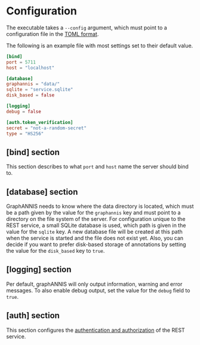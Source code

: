 # Configuration

The executable takes a `--config` argument, which must point to a configuration file in the [TOML format](https://toml.io).

The following is an example file with most settings set to their default value.

```toml
[bind]
port = 5711
host = "localhost"

[database]
graphannis = "data/"
sqlite = "service.sqlite"
disk_based = false

[logging]
debug = false

[auth.token_verification]
secret = "not-a-random-secret"
type = "HS256"
```

## [bind] section

This section describes to what `port` and `host` name the server should bind to.

## [database] section

GraphANNIS needs to know where the data directory is located, which must be a path given by the value for the `graphannis` key and must point to a directory on the file system of the server.
For configuration unique to the REST service, a small SQLite database is used, which path is given in the value for the `sqlite` key.
A new database file will be created at this path when the service is started and the file does not exist yet.
Also, you can decide if you want to prefer disk-based storage of annotations by setting the value for the `disk_based` key to `true`.

## [logging] section

Per default, graphANNIS will only output information, warning and error messages.
To also enable debug output, set the value for the `debug` field to `true`.

## [auth] section

This section configures the [authentication and authorization](auth.md) of the REST service.
